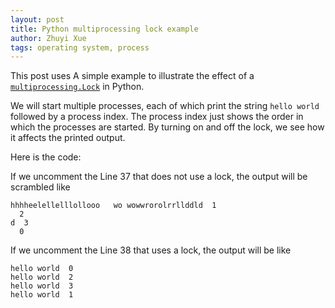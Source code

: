 ```yaml
---
layout: post
title: Python multiprocessing lock example
author: Zhuyi Xue
tags: operating system, process
---
```


This post uses A simple example to illustrate the effect of a
[`multiprocessing.Lock`](https://docs.python.org/3/library/multiprocessing.html#multiprocessing.Lock)
in Python. 

We will start multiple processes, each of which print the string `hello world`
followed by a process index. The process index just shows the order in which
the processes are started. By turning on and off the lock, we see how it
affects the printed output.


Here is the code:

<script src="https://gist.github.com/zyxue/77232cb720c641bcd9cf7f81ae06f1b1.js"></script>

If we uncomment the Line 37 that does not use a lock, the output will be scrambled like

```
hhhheelellelllollooo   wo wowwrorolrrllddld  1
  2
d  3
  0
```

If we uncomment the Line 38 that uses a lock, the output will be like

```
hello world  0
hello world  2
hello world  3
hello world  1
```

